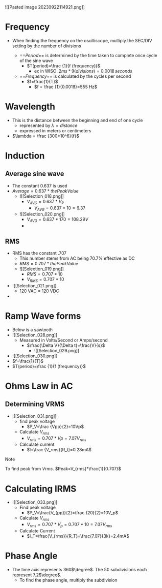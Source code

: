 ![[Pasted image 20230922114921.png]]


# Frequency
- When finding the frequency on the oscilliscope, multiply the SEC/DIV setting by the number of divisions


	- *==Period*== is determined by the time taken to complete once cycle of the sine wave
		-  $T(period)=\frac {1}{f (frequency)}$
			-  ex in WISC $.2ms*9(divisions)=0.0018 \,seconds$
	- ==*Frequency*== is calculated by the cycles per second
		- $f=\frac{1}{T}$
			- $f = \frac {1}{0.0018}=555 Hz$

# Wavelength
- This is the distance between the beginning and end of one cycle
	- represented by $\lambda = distance$ 
	- expressed in meters or centimeters
- $\lambda = \frac {300*10^6}{f}$ 

# Induction
## Average sine wave
- The constant $0.637$ is used
- $Average = 0.637 * the Peak Value$
	- ![[Selection_018.png]]
		- $V_{AVG}=0.637 * V_P$
			- $V_{AVG}= 0.637*10=6.37$
	- ![[Selection_020.png]]
		- $V_{AVG}=0.637*170=108.29V$
		- 

## RMS
- RMS has the constant .707
	- This number stems from AC being 70.7% effective as DC
	- $RMS = 0.707 * the Peak Value$
	- ![[Selection_019.png]]
		- $RMS = 0.707 * 10$
		- $V_{RMS}=0.707*10$
- ![[Selection_021.png]]
	- 120 VAC = 120 VDC
- 
# Ramp Wave forms
- Below is a sawtooth 
- ![[Selection_028.png]]
	- Measured in Volts/Second or Amps/second
		- $\frac{\Delta V}{\Delta t}=\frac{V}{s}$
			- ![[Selection_029.png]]
- ![[Selection_030.png]]
- $f=\frac{1}{T}$
- $T(period)=\frac {1}{f (frequency)}$ 

# Ohms Law in AC
## Determining VRMS
- ![[Selection_031.png]]
	- find peak voltage
		- $P_V=\frac {Vpp}{2}=10Vp$
	- Calculate $V_{rms}$
		- $V_{rms}=0.707*Vp=7.07V_{rms}$
	- Calculate current
		- $I=\frac {V_rms}{R_t}=0.28mA$
>[!Note]
>To find peak from $V{rms}$. $Peak=V_{rms}*\frac{1}{0.707}$

# Calculating IRMS

- ![[Selection_033.png]]
	- Find peak voltage
		- $P_V=\frac{V_{pp}}{2}=\frac {20}{2}=10V_p$
	- Calculate $V_{rms}$
		- $V_{rms}=0.707*V_p=0.707*10=7.07V_{rms}$
	- Calculate Current
		- $I_T=\frac{V_{rms}}{R_T}=\frac{7.07}{3k}=2.4mA$

# Phase Angle

-  The time axis represents 360$\degree$. The 50 subdivisions each represent 7.2$\degree$. 
	- To find the phase angle, multiply the subdivision 